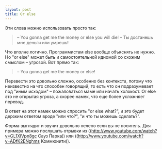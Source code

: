 ```yaml
---
layout: post
title: Or else
---
```

Эти слова можно использовать просто так:

> – You gonna get me the money or else you will die!
> – Ты достанешь мне деньги или умрешь!

Что вполне логично. Программистам else вообще объяснять не нужно. Но "or else" может быть и самостоятельной идиомой со схожим смыслом – угрозой. Вот прямо так:

> – You gonna get me the money or else!

Перевести это довольно сложно, особенно без контекста, потому что неизвестно на что способен говорящий, то есть что он подразумевает под "иным исходом" – пожаловаться маме или начать холокост. Or else это не открытая угроза, а скорее намек, что еще более усложняет перевод.

В ответ на этот намек можно спросить "or else what?", и это будет дерзким ответом вроде "или что?", "и что ты можешь сделать?".

Форма выглядит и звучит довольно нелепо если вы не носитель. Для примера можно послушать отрывки из ((http://www.youtube.com/watch?v=GL1XlVpn8gc Сауз Парка)) или ((http://www.youtube.com/watch?v=ADfK2ENghms Коммюнити)).
